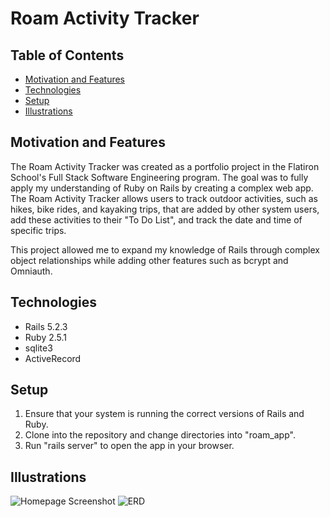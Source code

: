 # Roam Activity Tracker

## Table of Contents
* [Motivation and Features](#movtivation-and-features)
* [Technologies](#Technologies)
* [Setup](#Setup)
* [Illustrations](#Illustrations)

## Motivation and Features
The Roam Activity Tracker was created as a portfolio project in the Flatiron School's Full Stack Software Engineering program.  The goal was to fully apply my understanding of Ruby on Rails by creating a complex web app. The Roam Activity Tracker allows users to track outdoor activities, such as hikes, bike rides, and kayaking trips, that are added by other system users, add these activities to their "To Do List", and track the date and time of specific trips.

This project allowed me to expand my knowledge of Rails through complex object relationships while adding other features such as bcrypt and Omniauth.

## Technologies

* Rails 5.2.3
* Ruby 2.5.1
* sqlite3
* ActiveRecord


## Setup

1. Ensure that your system is running the correct versions of Rails and Ruby.
2. Clone into the repository and change directories into "roam_app".
3. Run "rails server" to open the app in your browser.

## Illustrations

![Homepage Screenshot](https://i.imgur.com/QMDvLAD.png)
![ERD](https://i.imgur.com/uiNN8ev.png)
